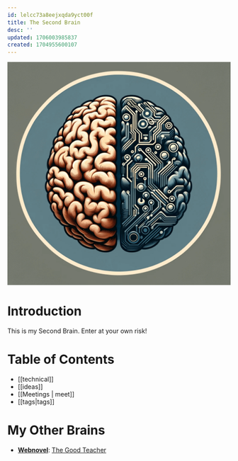 ```yaml
---
id: lelcc73a8eejxqda9yct00f
title: The Second Brain
desc: ''
updated: 1706003985837
created: 1704955600107
---
```


![](./assets/logo.png)

# Introduction

This is my Second Brain. Enter at your own risk!

# Table of Contents

- [[technical]]
- [[ideas]]
- [[Meetings | meet]]
- [[tags|tags]]

# My Other Brains

- **[Webnovel](https://www.webnovel.com/book/the-good-teacher_19850538806611205)**: [The Good Teacher](https://juniorsundarcasual.github.io/TGT/)